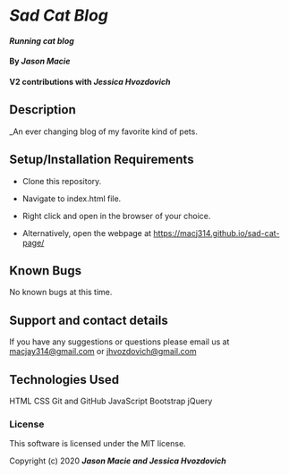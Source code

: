 # _Sad Cat Blog_

#### _Running cat blog_

#### By _**Jason Macie**_
#### V2 contributions with _**Jessica Hvozdovich**_

## Description

_An ever changing blog of my favorite kind of pets.

## Setup/Installation Requirements

* Clone this repository.
* Navigate to index.html file.
* Right click and open in the browser of your choice.

* Alternatively, open the webpage at https://macj314.github.io/sad-cat-page/

## Known Bugs

No known bugs at this time.

## Support and contact details

If you have any suggestions or questions please email us at macjay314@gmail.com or jhvozdovich@gmail.com

## Technologies Used

HTML
CSS
Git and GitHub
JavaScript
Bootstrap
jQuery

### License

This software is licensed under the MIT license.

Copyright (c) 2020 **_Jason Macie and Jessica Hvozdovich_**
